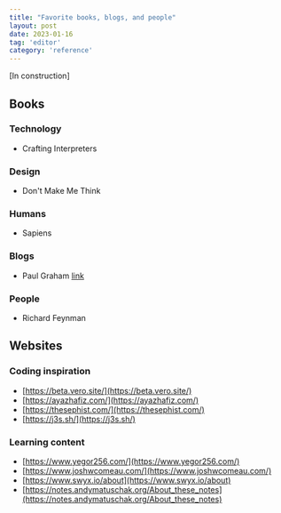 ```yaml
---
title: "Favorite books, blogs, and people"
layout: post
date: 2023-01-16
tag: 'editor'
category: 'reference'
---
```


[In construction]

## Books

### Technology
- Crafting Interpreters

### Design
- Don't Make Me Think

### Humans
- Sapiens

### Blogs
- Paul Graham [link](http://www.paulgraham.com/articles.html)

### People
- Richard Feynman 

## Websites

### Coding inspiration
- [https://beta.vero.site/](https://beta.vero.site/)
- [https://ayazhafiz.com/](https://ayazhafiz.com/)
- [https://thesephist.com/](https://thesephist.com/)
- [https://j3s.sh/](https://j3s.sh/)

### Learning content
- [https://www.yegor256.com/](https://www.yegor256.com/)
- [https://www.joshwcomeau.com/](https://www.joshwcomeau.com/)
- [https://www.swyx.io/about](https://www.swyx.io/about)
- [https://notes.andymatuschak.org/About_these_notes](https://notes.andymatuschak.org/About_these_notes)
